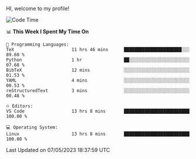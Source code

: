 HI, welcome to my profile!
<!--START_SECTION:waka-->
![Code Time](http://img.shields.io/badge/Code%20Time-836%20hrs%2010%20mins-blue)

📊 **This Week I Spent My Time On** 

```text
💬 Programming Languages: 
TeX                      11 hrs 46 mins      ██████████████████████░░░   89.60 % 
Python                   1 hr                ██░░░░░░░░░░░░░░░░░░░░░░░   07.68 % 
BibTeX                   12 mins             ░░░░░░░░░░░░░░░░░░░░░░░░░   01.53 % 
YAML                     4 mins              ░░░░░░░░░░░░░░░░░░░░░░░░░   00.53 % 
reStructuredText         3 mins              ░░░░░░░░░░░░░░░░░░░░░░░░░   00.48 % 

🔥 Editors: 
VS Code                  13 hrs 8 mins       █████████████████████████   100.00 % 

💻 Operating System: 
Linux                    13 hrs 8 mins       █████████████████████████   100.00 % 
```


 Last Updated on 07/05/2023 18:37:59 UTC
<!--END_SECTION:waka-->
